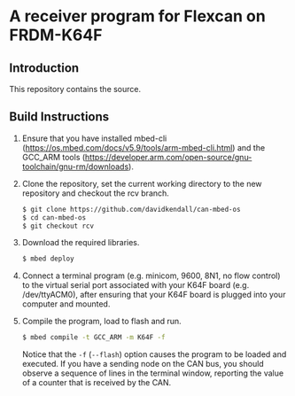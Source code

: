 # A receiver program for Flexcan on FRDM-K64F

## Introduction

This repository contains the source.


## Build Instructions


1. Ensure that you have installed mbed-cli
   (https://os.mbed.com/docs/v5.9/tools/arm-mbed-cli.html) and the GCC_ARM
   tools
   (https://developer.arm.com/open-source/gnu-toolchain/gnu-rm/downloads). 

1. Clone the repository, set the current working directory to the new 
   repository and checkout the rcv branch.

     ```sh
     $ git clone https://github.com/davidkendall/can-mbed-os
     $ cd can-mbed-os
     $ git checkout rcv
     ```

1. Download the required libraries.

   ```sh
   $ mbed deploy
   ```

1. Connect a terminal program (e.g. minicom, 9600, 8N1, no flow control) to the
   virtual serial port associated with your K64F board (e.g. /dev/ttyACM0),
   after ensuring that your K64F board is plugged into your computer and
   mounted.

1. Compile the program, load to flash and run.

     ```sh
     $ mbed compile -t GCC_ARM -m K64F -f
     ```
   Notice that the `-f` (`--flash`) option causes the program to be loaded and
   executed. If you have a sending node on the CAN bus, you should observe a
   sequence of lines in the terminal window, reporting the value of a counter
   that is received by the CAN.

